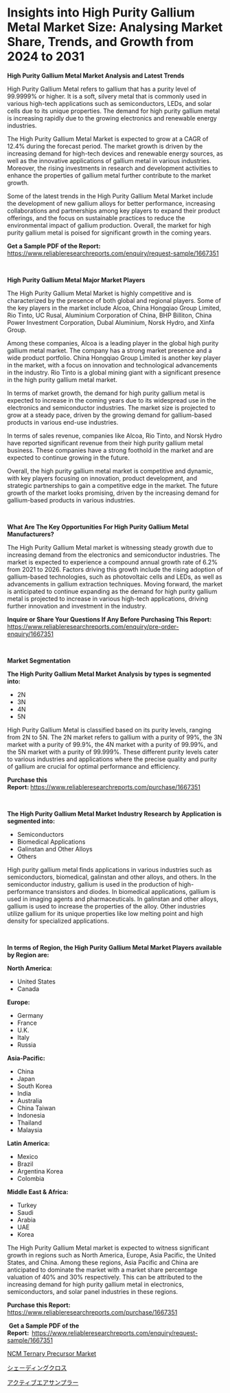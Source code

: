 <p><h1>Insights into High Purity Gallium Metal Market Size: Analysing Market Share, Trends, and Growth from 2024 to 2031</h1></p><p><strong>High Purity Gallium Metal Market Analysis and Latest Trends</strong></p>
<p><p>High Purity Gallium Metal refers to gallium that has a purity level of 99.9999% or higher. It is a soft, silvery metal that is commonly used in various high-tech applications such as semiconductors, LEDs, and solar cells due to its unique properties. The demand for high purity gallium metal is increasing rapidly due to the growing electronics and renewable energy industries.</p><p>The High Purity Gallium Metal Market is expected to grow at a CAGR of 12.4% during the forecast period. The market growth is driven by the increasing demand for high-tech devices and renewable energy sources, as well as the innovative applications of gallium metal in various industries. Moreover, the rising investments in research and development activities to enhance the properties of gallium metal further contribute to the market growth.</p><p>Some of the latest trends in the High Purity Gallium Metal Market include the development of new gallium alloys for better performance, increasing collaborations and partnerships among key players to expand their product offerings, and the focus on sustainable practices to reduce the environmental impact of gallium production. Overall, the market for high purity gallium metal is poised for significant growth in the coming years.</p></p>
<p><strong>Get a Sample PDF of the Report:&nbsp;</strong> <a href="https://www.reliableresearchreports.com/enquiry/request-sample/1667351">https://www.reliableresearchreports.com/enquiry/request-sample/1667351</a></p>
<p>&nbsp;</p>
<p><strong>High Purity Gallium Metal Major Market Players</strong></p>
<p><p>The High Purity Gallium Metal Market is highly competitive and is characterized by the presence of both global and regional players. Some of the key players in the market include Alcoa, China Hongqiao Group Limited, Rio Tinto, UC Rusal, Aluminium Corporation of China, BHP Billiton, China Power Investment Corporation, Dubal Aluminium, Norsk Hydro, and Xinfa Group.</p><p>Among these companies, Alcoa is a leading player in the global high purity gallium metal market. The company has a strong market presence and a wide product portfolio. China Hongqiao Group Limited is another key player in the market, with a focus on innovation and technological advancements in the industry. Rio Tinto is a global mining giant with a significant presence in the high purity gallium metal market.</p><p>In terms of market growth, the demand for high purity gallium metal is expected to increase in the coming years due to its widespread use in the electronics and semiconductor industries. The market size is projected to grow at a steady pace, driven by the growing demand for gallium-based products in various end-use industries.</p><p>In terms of sales revenue, companies like Alcoa, Rio Tinto, and Norsk Hydro have reported significant revenue from their high purity gallium metal business. These companies have a strong foothold in the market and are expected to continue growing in the future.</p><p>Overall, the high purity gallium metal market is competitive and dynamic, with key players focusing on innovation, product development, and strategic partnerships to gain a competitive edge in the market. The future growth of the market looks promising, driven by the increasing demand for gallium-based products in various industries.</p></p>
<p>&nbsp;</p>
<p><strong>What Are The Key Opportunities For High Purity Gallium Metal Manufacturers?</strong></p>
<p><p>The High Purity Gallium Metal market is witnessing steady growth due to increasing demand from the electronics and semiconductor industries. The market is expected to experience a compound annual growth rate of 6.2% from 2021 to 2026. Factors driving this growth include the rising adoption of gallium-based technologies, such as photovoltaic cells and LEDs, as well as advancements in gallium extraction techniques. Moving forward, the market is anticipated to continue expanding as the demand for high purity gallium metal is projected to increase in various high-tech applications, driving further innovation and investment in the industry.</p></p>
<p><strong>Inquire or Share Your Questions If Any Before Purchasing This Report:</strong> <a href="https://www.reliableresearchreports.com/enquiry/pre-order-enquiry/1667351">https://www.reliableresearchreports.com/enquiry/pre-order-enquiry/1667351</a></p>
<p>&nbsp;</p>
<p><strong>Market Segmentation</strong></p>
<p><strong>The High Purity Gallium Metal Market Analysis by types is segmented into:</strong></p>
<p><ul><li>2N</li><li>3N</li><li>4N</li><li>5N</li></ul></p>
<p><p>High Purity Gallium Metal is classified based on its purity levels, ranging from 2N to 5N. The 2N market refers to gallium with a purity of 99%, the 3N market with a purity of 99.9%, the 4N market with a purity of 99.99%, and the 5N market with a purity of 99.999%. These different purity levels cater to various industries and applications where the precise quality and purity of gallium are crucial for optimal performance and efficiency.</p></p>
<p><strong>Purchase this Report:&nbsp;</strong><a href="https://www.reliableresearchreports.com/purchase/1667351">https://www.reliableresearchreports.com/purchase/1667351</a></p>
<p>&nbsp;</p>
<p><strong>The High Purity Gallium Metal Market Industry Research by Application is segmented into:</strong></p>
<p><ul><li>Semiconductors</li><li>Biomedical Applications</li><li>Galinstan and Other Alloys</li><li>Others</li></ul></p>
<p><p>High purity gallium metal finds applications in various industries such as semiconductors, biomedical, galinstan and other alloys, and others. In the semiconductor industry, gallium is used in the production of high-performance transistors and diodes. In biomedical applications, gallium is used in imaging agents and pharmaceuticals. In galinstan and other alloys, gallium is used to increase the properties of the alloy. Other industries utilize gallium for its unique properties like low melting point and high density for specialized applications.</p></p>
<p>&nbsp;</p>
<p><strong>In terms of Region, the High Purity Gallium Metal Market Players available by Region are:</strong></p>
<p>
    <p> <strong> North America: </strong>
        <ul>
            <li>United States</li>
            <li>Canada</li>
        </ul>
        </p> 
    <p> <strong> Europe: </strong>
        <ul>
            <li>Germany</li>
            <li>France</li>
            <li>U.K.</li>
            <li>Italy</li>
            <li>Russia</li>
        </ul>
        </p> 
    <p> <strong> Asia-Pacific: </strong>
        <ul>
            <li>China</li>
            <li>Japan</li>
            <li>South Korea</li>
            <li>India</li>
            <li>Australia</li>
            <li>China Taiwan</li>
            <li>Indonesia</li>
            <li>Thailand</li>
            <li>Malaysia</li>
        </ul>
        </p> 
    <p> <strong> Latin America: </strong>
        <ul>
            <li>Mexico</li>
            <li>Brazil</li>
            <li>Argentina Korea</li>
            <li>Colombia</li>
        </ul>
        </p> 
    <p> <strong> Middle East & Africa: </strong>
        <ul>
            <li>Turkey</li>
            <li>Saudi</li>
            <li>Arabia</li>
            <li>UAE</li>
            <li>Korea</li>
        </ul>
    </p>
    </p>
<p><p>The High Purity Gallium Metal market is expected to witness significant growth in regions such as North America, Europe, Asia Pacific, the United States, and China. Among these regions, Asia Pacific and China are anticipated to dominate the market with a market share percentage valuation of 40% and 30% respectively. This can be attributed to the increasing demand for high purity gallium metal in electronics, semiconductors, and solar panel industries in these regions.</p></p>
<p><strong>Purchase this Report: </strong><a href="https://www.reliableresearchreports.com/purchase/1667351">https://www.reliableresearchreports.com/purchase/1667351</a></p>
<p>&nbsp;<strong>Get a Sample PDF of the Report:&nbsp;&nbsp;</strong><a href="https://www.reliableresearchreports.com/enquiry/request-sample/1667351">https://www.reliableresearchreports.com/enquiry/request-sample/1667351</a></p>
<p><strong></strong></p>
<p><p><a href="https://github.com/JameTravis/Market-Research-Report-List-4/blob/main/ncm-ternary-precursor-market.md">NCM Ternary Precursor Market</a></p><p><a href="https://github.com/mohamedbakry57/Market-Research-Report-List-3/blob/main/4225101394.md">シェーディングクロス</a></p><p><a href="https://medium.com/@jodyomenick9056/%E6%B4%BB%E6%80%A7%E7%A9%BA%E6%B0%97%E3%82%B5%E3%83%B3%E3%83%97%E3%83%A9%E3%83%BC%E5%B8%82%E5%A0%B4-2031%E5%B9%B4%E3%81%BE%E3%81%A7%E3%81%AE%E6%88%90%E5%8A%9F%E3%81%99%E3%82%8B%E3%83%93%E3%82%B8%E3%83%8D%E3%82%B9%E6%88%A6%E7%95%A5%E3%81%AE%E9%8D%B5-590f868b2ace">アクティブエアサンプラー</a></p></p>